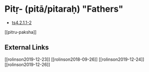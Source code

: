 # Pitṛ- (pitā/pitaraḥ) "Fathers"
- [ts4.2.1.1-2](ts4.2.1.1-2.md)

[[pitru-paksha]]

## External Links
[[rolinson2019-12-23]]
[[rolinson2018-09-26]]
[[rolinson2019-12-24]]
[[rolinson2019-12-26]]